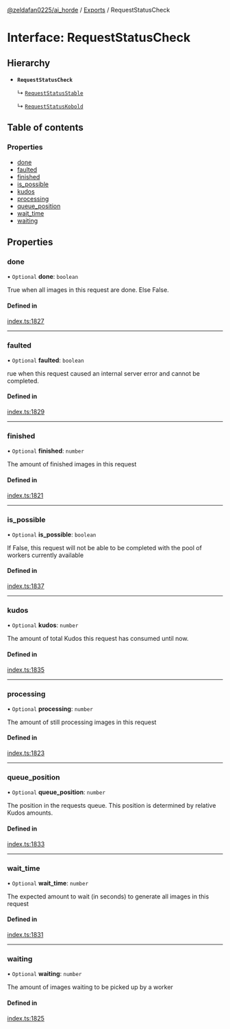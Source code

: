 [@zeldafan0225/ai_horde](../README.md) / [Exports](../modules.md) / RequestStatusCheck

# Interface: RequestStatusCheck

## Hierarchy

- **`RequestStatusCheck`**

  ↳ [`RequestStatusStable`](RequestStatusStable.md)

  ↳ [`RequestStatusKobold`](RequestStatusKobold.md)

## Table of contents

### Properties

- [done](RequestStatusCheck.md#done)
- [faulted](RequestStatusCheck.md#faulted)
- [finished](RequestStatusCheck.md#finished)
- [is\_possible](RequestStatusCheck.md#is_possible)
- [kudos](RequestStatusCheck.md#kudos)
- [processing](RequestStatusCheck.md#processing)
- [queue\_position](RequestStatusCheck.md#queue_position)
- [wait\_time](RequestStatusCheck.md#wait_time)
- [waiting](RequestStatusCheck.md#waiting)

## Properties

### done

• `Optional` **done**: `boolean`

True when all images in this request are done. Else False.

#### Defined in

[index.ts:1827](https://github.com/ZeldaFan0225/ai_horde/blob/ae52afb/index.ts#L1827)

___

### faulted

• `Optional` **faulted**: `boolean`

rue when this request caused an internal server error and cannot be completed.

#### Defined in

[index.ts:1829](https://github.com/ZeldaFan0225/ai_horde/blob/ae52afb/index.ts#L1829)

___

### finished

• `Optional` **finished**: `number`

The amount of finished images in this request

#### Defined in

[index.ts:1821](https://github.com/ZeldaFan0225/ai_horde/blob/ae52afb/index.ts#L1821)

___

### is\_possible

• `Optional` **is\_possible**: `boolean`

If False, this request will not be able to be completed with the pool of workers currently available

#### Defined in

[index.ts:1837](https://github.com/ZeldaFan0225/ai_horde/blob/ae52afb/index.ts#L1837)

___

### kudos

• `Optional` **kudos**: `number`

The amount of total Kudos this request has consumed until now.

#### Defined in

[index.ts:1835](https://github.com/ZeldaFan0225/ai_horde/blob/ae52afb/index.ts#L1835)

___

### processing

• `Optional` **processing**: `number`

The amount of still processing images in this request

#### Defined in

[index.ts:1823](https://github.com/ZeldaFan0225/ai_horde/blob/ae52afb/index.ts#L1823)

___

### queue\_position

• `Optional` **queue\_position**: `number`

The position in the requests queue. This position is determined by relative Kudos amounts.

#### Defined in

[index.ts:1833](https://github.com/ZeldaFan0225/ai_horde/blob/ae52afb/index.ts#L1833)

___

### wait\_time

• `Optional` **wait\_time**: `number`

The expected amount to wait (in seconds) to generate all images in this request

#### Defined in

[index.ts:1831](https://github.com/ZeldaFan0225/ai_horde/blob/ae52afb/index.ts#L1831)

___

### waiting

• `Optional` **waiting**: `number`

The amount of images waiting to be picked up by a worker

#### Defined in

[index.ts:1825](https://github.com/ZeldaFan0225/ai_horde/blob/ae52afb/index.ts#L1825)
